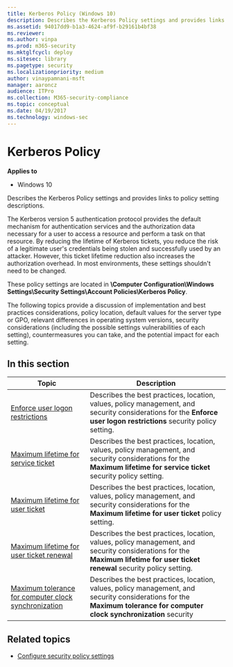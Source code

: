 ```yaml
---
title: Kerberos Policy (Windows 10)
description: Describes the Kerberos Policy settings and provides links to policy setting descriptions.
ms.assetid: 94017dd9-b1a3-4624-af9f-b29161b4bf38
ms.reviewer: 
ms.author: vinpa
ms.prod: m365-security
ms.mktglfcycl: deploy
ms.sitesec: library
ms.pagetype: security
ms.localizationpriority: medium
author: vinaypamnani-msft
manager: aaroncz
audience: ITPro
ms.collection: M365-security-compliance
ms.topic: conceptual
ms.date: 04/19/2017
ms.technology: windows-sec
---
```


# Kerberos Policy

**Applies to**
-   Windows 10

Describes the Kerberos Policy settings and provides links to policy setting descriptions.

The Kerberos version 5 authentication protocol provides the default mechanism for authentication services and the authorization data necessary for a user to access a resource and perform a task on that resource. By reducing the lifetime of Kerberos tickets, you reduce the risk of a legitimate user's credentials being stolen and successfully used by an attacker. However, this ticket lifetime reduction also increases the authorization overhead. In most environments, these settings shouldn't need to be changed.

These policy settings are located in **\\Computer Configuration\\Windows Settings\\Security Settings\\Account Policies\\Kerberos Policy**.

The following topics provide a discussion of implementation and best practices considerations, policy location, default values for the server type or GPO, relevant differences in operating system versions, security considerations (including the possible settings vulnerabilities of each setting), 
countermeasures you can take, and the potential impact for each setting.

## In this section

|                                                      Topic                                                      |                                                                                 Description                                                                                  |
|-----------------------------------------------------------------------------------------------------------------|------------------------------------------------------------------------------------------------------------------------------------------------------------------------------|
|                      [Enforce user logon restrictions](enforce-user-logon-restrictions.md)                      |     Describes the best practices, location, values, policy management, and security considerations for the **Enforce user logon restrictions** security policy setting.      |
|                  [Maximum lifetime for service ticket](maximum-lifetime-for-service-ticket.md)                  |   Describes the best practices, location, values, policy management, and security considerations for the **Maximum lifetime for service ticket** security policy setting.    |
|                     [Maximum lifetime for user ticket](maximum-lifetime-for-user-ticket.md)                     |         Describes the best practices, location, values, policy management, and security considerations for the **Maximum lifetime for user ticket** policy setting.          |
|             [Maximum lifetime for user ticket renewal](maximum-lifetime-for-user-ticket-renewal.md)             | Describes the best practices, location, values, policy management, and security considerations for the **Maximum lifetime for user ticket renewal** security policy setting. |
| [Maximum tolerance for computer clock synchronization](maximum-tolerance-for-computer-clock-synchronization.md) |   Describes the best practices, location, values, policy management, and security considerations for the **Maximum tolerance for computer clock synchronization** security   |
 
## Related topics

- [Configure security policy settings](how-to-configure-security-policy-settings.md)

